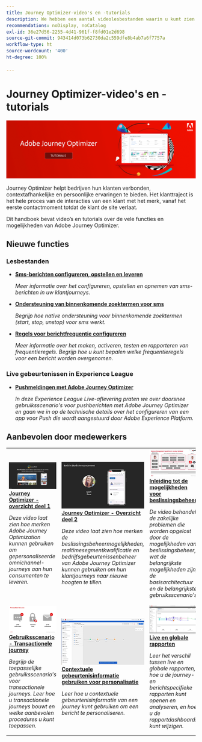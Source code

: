 ```yaml
---
title: Journey Optimizer-video's en -tutorials
description: We hebben een aantal videolesbestanden waarin u kunt zien hoe u de voordelen van Journey Optimizer kunt benutten.
recommendations: noDisplay, noCatalog
exl-id: 36e27d56-2255-4d41-961f-f8fd01e2d698
source-git-commit: 943414d073b62730da2c559dfe8b4ab7a6f7757a
workflow-type: ht
source-wordcount: '400'
ht-degree: 100%

---
```



# Journey Optimizer-video&#39;s en -tutorials

![](./assets/ajo-banner.png)

Journey Optimizer helpt bedrijven hun klanten verbonden, contextafhankelijke en persoonlijke ervaringen te bieden. Het klanttraject is het hele proces van de interacties van een klant met het merk, vanaf het eerste contactmoment totdat de klant de site verlaat.

Dit handboek bevat video’s en tutorials over de vele functies en mogelijkheden van Adobe Journey Optimizer.

## Nieuwe functies

### Lesbestanden

* **[Sms-berichten configureren, opstellen en leveren](/help/create-messages/configure-author-and-deliver-sms-messages.md)**

   *Meer informatie over het configureren, opstellen en opnemen van sms-berichten in uw klantjourneys.*

* **[Ondersteuning van binnenkomende zoektermen voor sms](/help/create-messages/inbound-keyword-support-for-sms.md)**

   *Begrijp hoe native ondersteuning voor binnenkomende zoektermen (start, stop, unstop) voor sms werkt.*

* **[Regels voor berichtfrequentie configureren](/help/administration/configure-frequency-rules.md)**

   *Meer informatie over het maken, activeren, testen en rapporteren van frequentieregels. Begrijp hoe u kunt bepalen welke frequentieregels voor een bericht worden overgenomen.*

### Live gebeurtenissen in Experience League

* **[Pushmeldingen met Adobe Journey Optimizer](https://experienceleague.adobe.com/docs/experience-league-live-events/events/episodes/exl-live-episode-05-12-22.html?lang=nl)**

   *In deze Experience League Live-aflevering praten we over doorsnee gebruiksscenario&#39;s voor pushberichten met Adobe Journey Optimizer en gaan we in op de technische details over het configureren van een app voor Push die wordt aangestuurd door Adobe Experience Platform.*

## Aanbevolen door medewerkers

<table>
<tr>
  <td>
    <a href="./introduction/journey-optimizer-overview-part-1.md">
      <img alt="Journey Optimizer - Overzicht deel 1 - Omnichannel-journeys leveren (video)" src="./assets/334174.jpg"/>
    </a>
    <div>
      <a href="./introduction/journey-optimizer-overview-part-1.md">
    <strong>Journey Optimizer - overzicht deel 1  </strong>
    </a>
    </div>
    <p>
    <em>Deze video laat zien hoe merken Adobe Journey Optimization kunnen gebruiken om gepersonaliseerde omnichannel-journeys aan hun consumenten te leveren.</em>
    <p>
  </td>
    <td>
    <a href="./introduction/journey-optimizer-overview-part-2.md">
      <img alt="Journey Optimizer - Overzicht deel 2 - Omnichannel-journeys leveren (video)" src="./assets/334175.jpg"/>
    </a>
    <div>
      <a href="./introduction/journey-optimizer-overview-part-2.md">
    <strong>Journey Optimizer - Overzicht deel 2  </strong>
    </a>
    </div>
    <p>
    <em>Deze video laat zien hoe merken de beslissingsbeheermogelijkheden, realtimesegmentkwalificatie en bedrijfsgebeurtenissenbeheer van Adobe Journey Optimizer kunnen gebruiken om hun klantjourneys naar nieuwe hoogten te tillen.</em>
    <p>
  </td>
  </td>
    <td>
    <a href="./decision-management/create-decisions.md">
      <img alt="Inleiding tot de mogelijkheden voor beslissingsbeheer" src="./assets/326961.jpg"/>
    </a>
    <div>
      <a href="./decision-management/create-decisions.md">
    <strong>Inleiding tot de mogelijkheden voor beslissingsbeheer </strong>
    </a>
    </div>
    <p>
    <em>De video behandelt de zakelijke problemen die worden opgelost door de mogelijkheden van beslissingsbeheer, wat de belangrijkste mogelijkheden zijn, de basisarchitectuur en de belangrijkste gebruiksscenario's.

</em>
    <p>
  </td>
</tr>
<tr>
  <td>
    <a href="./create-journeys/use-case-transactional-journey.md">
      <img alt="Gebruiksscenario - Transactionele journey " src="./assets/334202.jpeg"/>
    </a>
    <div>
      <a href="./create-journeys/use-case-transactional-journey.md">
    <strong>Gebruiksscenario - Transactionele journey </strong>
    </a>
    </div>
    <p>
    <em>Begrijp de toepasselijke gebruiksscenario's voor transactionele journeys. Leer hoe u transactionele journeys bouwt en welke aanbevolen procedures u kunt toepassen.</em>
    <p>
  </td>
    <td>
    <a href="./personalize-content/use-contextual-event-information-for-personalization.md">
      <img alt="Contextuele gebeurtenisinformatie gebruiken voor personalisatie" src="./assets/334165.jpg"/>
    </a>
    <div>
      <a href="./personalize-content/use-contextual-event-information-for-personalization.md">
    <strong>Contextuele gebeurtenisinformatie gebruiken voor personalisatie </strong>
    </a>
    </div>
    <p>
    <em>Leer hoe u contextuele gebeurtenisinformatie van een journey kunt gebruiken om een bericht te personaliseren.</em>
    <p>
  </td>
  </td>
    <td>
    <a href="./report-and-monitor/live-and-global-reports.md">
      <img alt="Live en globale rapporten" src="./assets/334108.jpg"/>
    </a>
    <div>
      <a href="./report-and-monitor/live-and-global-reports.md">
    <strong>Live en globale rapporten </strong>
    </a>
    </div>
    <p>
    <em>Leer het verschil tussen live en globale rapporten, hoe u de journey- en berichtspecifieke rapporten kunt openen en analyseren, en hoe u de rapportdashboards kunt wijzigen.

</em>
    <p>
  </td>
</tr>
</table>
